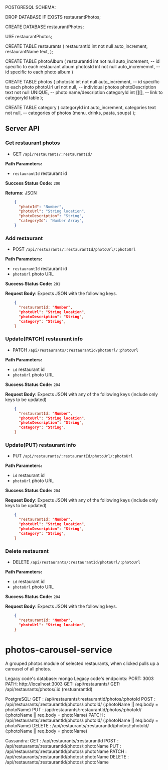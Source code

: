 POSTGRESQL SCHEMA:

DROP DATABASE IF EXISTS restaurantPhotos;

CREATE DATABASE restaurantPhotos;

USE restaurantPhotos;

CREATE TABLE restaurants (
  restaurantId int not null auto_increment,
  restaurantName text,
);

CREATE TABLE photoAlbum (
  restaurantId int not null auto_increment, -- id specific to each restaurant album
  photosId int not null auto_incrememnt, -- id specific to each photo album
)

CREATE TABLE photos (
  photosId int not null auto_increment, -- id specific to each photo
  photoUrl url not null, -- individual photos
  photoDescription text not null UNIQUE, -- photo name/description
  categoryId int [][], -- link to categoryId table
);

CREATE TABLE category (
  categoryId int auto_increment,
  categories text not null, -- categories of photos (menu, drinks, pasta, soups)
);



## Server API


### Get restaurant photos
  * GET `/api/restaurants/:restaurantId/`

**Path Parameters:**
  * `restaurantId` restaurant id

**Success Status Code:** `200`

**Returns:** JSON

```json
    {
      "photoId": "Number",
      "photoUrl": "String location",
      "photoDescription": "String",
      "categoryId": "Number Array",
    }
```



### Add restaurant
  * POST `/api/restuarants/:restaurantId/photoUrl/:photoUrl`
  
**Path Parameters:**
  * `restaurantId` restaurant id
  * `photoUrl` photo URL

**Success Status Code:** `201`

**Request Body**: Expects JSON with the following keys.

```json
    {
      "restaurantId: "Number",
      "photoUrl": "String location",
      "photoDescription": "String",
      "category": "String",
    }
```




### Update(PATCH) restaurant info
  * PATCH `/api/restaurants/:restaurantId/photoUrl/:photoUrl`

**Path Parameters:**
  * `id` restaurant id
  * `photoUrl` photo URL

**Success Status Code:** `204`

**Request Body**: Expects JSON with any of the following keys (include only keys to be updated)

```json
    {
      "restaurantId: "Number",
      "photoUrl": "String location",
      "photoDescription": "String",
      "category": "String",
    }
```



### Update(PUT) restaurant info
  * PUT `/api/restaurants/:restaurantId/photoUrl/:photoUrl`

**Path Parameters:**
  * `id` restaurant id
  * `photoUrl` photo URL

**Success Status Code:** `204`

**Request Body**: Expects JSON with any of the following keys (include only keys to be updated)

```json
    {
      "restaurantId: "Number",
      "photoUrl": "String location",
      "photoDescription": "String",
      "category": "String",
    }
```



### Delete restaurant
  * DELETE `/api/restaurants/:restaurantId/photoUrl/:photoUrl`

**Path Parameters:**
  * `id` restaurant id
  * `photoUrl` photo URL

**Success Status Code:** `204`

**Request Body**: Expects JSON with the following keys.

```json
    {
      "restaurantId: "Number",
      "photoUrl": "String location",
    }
```






# photos-carousel-service
A grouped photos module of selected restaurants, when clicked pulls up a carousel of all photos.

Legacy code's database: mongo
Legacy code's endpoints:
  PORT: 3003
  PATH: http://localhost:3003
  GET: /api/restaurants/
  GET: /api/restaurants/photos/:id (restuanrantId)

PostgreSQL:
GET    : /api/restaurants/:restaurantId/photos/:photoId
POST   : /api/restuarants/:restaurantId/photos/:photoId/ (:photoName || req.body = photoName)
PUT    : /api/restaurants/:restaurantId/photos/:photoId/ (:photoName || req.body = photoName)
PATCH  : /api/restaurants/:restaurantId/photos/:photoId/ (:photoName || req.body = photoName)
DELETE : /api/restaurants/:restaurantId/photos/:photoId/ (:photoName || req.body = photoName)

Cassandra:
GET    : /api/restaurants/:restaurantId
POST   : /api/restuarants/:restaurantId/photos/:photoName
PUT    : /api/restaurants/:restaurantId/photos/:photoName
PATCH  : /api/restaurants/:restaurantId/photos/:photoName
DELETE : /api/restaurants/:restaurantId/photos/:photoName
